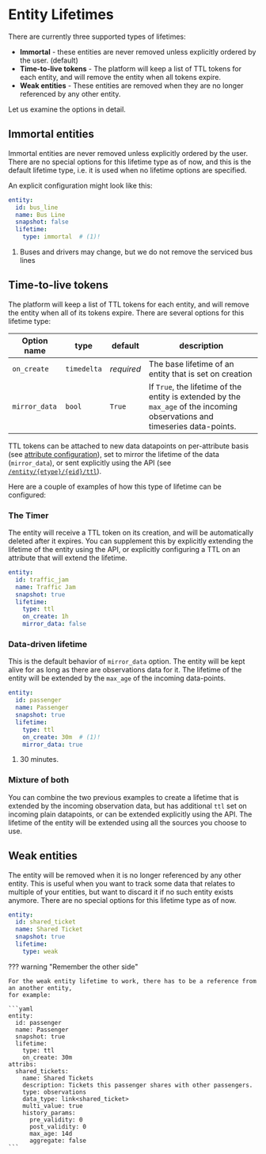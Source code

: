 # Entity Lifetimes

There are currently three supported types of lifetimes:

* **Immortal** - these entities are never removed unless explicitly ordered by the user. (default)
* **Time-to-live tokens** - The platform will keep a list of TTL tokens for each entity, and will remove the entity when all tokens expire.
* **Weak entities** - These entities are removed when they are no longer referenced by any other entity.

Let us examine the options in detail.

## Immortal entities

Immortal entities are never removed unless explicitly ordered by the user.
There are no special options for this lifetime type as of now, and this is the default lifetime type,
i.e. it is used when no lifetime options are specified.

An explicit configuration might look like this:

```yaml
entity:
  id: bus_line
  name: Bus Line
  snapshot: false
  lifetime:
    type: immortal  # (1)!
```

1. Buses and drivers may change, but we do not remove the serviced bus lines

## Time-to-live tokens

The platform will keep a list of TTL tokens for each entity, and will remove the entity when all of its tokens expire.
There are several options for this lifetime type:

| Option name   | type        | default    | description                                                                                                                             |
|---------------|-------------|------------|-----------------------------------------------------------------------------------------------------------------------------------------|
| `on_create`   | `timedelta` | *required* | The base lifetime of an entity that is set on creation                                                                                  |
| `mirror_data` | `bool`      | `True`     | If `True`, the lifetime of the entity is extended by the             `max_age` of the incoming observations and timeseries data-points. |

TTL tokens can be attached to new data datapoints on per-attribute basis
(see [attribute configuration](db_entities.md#base)),
set to mirror the lifetime of the data (`mirror_data`),
or sent explicitly using the API (see [`/entity/{etype}/{eid}/ttl`](../api.md#extend-ttls)).

Here are a couple of examples of how this type of lifetime can be configured:

### The Timer

The entity will receive a TTL token on its creation, and will be automatically deleted after it expires.
You can supplement this by explicitly extending the lifetime of the entity using the API, 
or explicitly configuring a TTL on an attribute that will extend the lifetime.

```yaml
entity:
  id: traffic_jam
  name: Traffic Jam
  snapshot: true
  lifetime:
    type: ttl
    on_create: 1h
    mirror_data: false
```

### Data-driven lifetime

This is the default behavior of `mirror_data` option. The entity will be kept alive for as long as there are
observations data for it. The lifetime of the entity will be extended by the `max_age` of the incoming data-points.

```yaml
entity:
  id: passenger
  name: Passenger 
  snapshot: true
  lifetime:
    type: ttl
    on_create: 30m  # (1)!
    mirror_data: true
```

1. 30 minutes.

### Mixture of both

You can combine the two previous examples to create a lifetime that is extended by the incoming observation data,
but has additional `ttl` set on incoming plain datapoints, or can be extended explicitly using the API.
The lifetime of the entity will be extended using all the sources you choose to use.

## Weak entities

The entity will be removed when it is no longer referenced by any other entity.
This is useful when you want to track some data that relates to multiple of your entities,
but want to discard it if no such entity exists anymore.
There are no special options for this lifetime type as of now.

```yaml
entity:
  id: shared_ticket
  name: Shared Ticket
  snapshot: true
  lifetime:
    type: weak
```


??? warning "Remember the other side"

    For the weak entity lifetime to work, there has to be a reference from an another entity,
    for example:
  
    ```yaml
    entity:
      id: passenger
      name: Passenger 
      snapshot: true
      lifetime:
        type: ttl
        on_create: 30m
    attribs:
      shared_tickets:
        name: Shared Tickets
        description: Tickets this passenger shares with other passengers.
        type: observations
        data_type: link<shared_ticket>
        multi_value: true
        history_params:
          pre_validity: 0
          post_validity: 0
          max_age: 14d
          aggregate: false
    ```